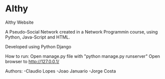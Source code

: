 # Althy
Althy Website

A Pseudo-Social Network created in a Network Programmin course, using Python, Java-Script and HTML.

Developed using Python Django

How to run:
Open manage.py file with "python manage.py runserver"
Open browser to http://127.0.0.1/ 

Authors:
-Claudio Lopes
-Joao Januario
-Jorge Costa
